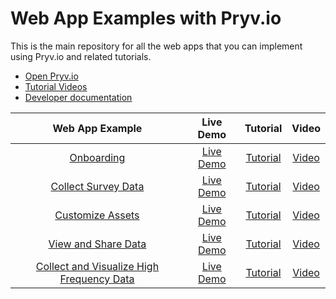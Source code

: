 # Web App Examples with Pryv.io

This is the main repository for all the web apps that you can implement using Pryv.io and related tutorials.

- [Open Pryv.io](https://github.com/pryv/open-pryv.io)
- [Tutorial Videos](https://www.youtube.com/channel/UC7XH5YpsyWchn9jkmvLQrcA)
- [Developer documentation](https://api.pryv.com/)

|      Web App Example           | Live Demo | Tutorial | Video |
| :----------------------------: | :-------: |:-------: |:---: |
|       [Onboarding](onboarding/)  | [Live Demo](https://api.pryv.com/app-web-examples/onboarding/)  | [Tutorial](onboarding/tutorial.md) | [Video](https://www.youtube.com/watch?v=258UsM1Qq0o) |
|       [Collect Survey Data](collect-survey-data/)  | [Live Demo](https://api.pryv.com/app-web-examples/collect-survey-data/)  | [Tutorial](collect-survey-data/tutorial.md) | [Video](https://youtu.be/SN11LSxL8q4) |
|       [Customize Assets](customize-assets/)  | [Live Demo](https://youtu.be/VI1zjLLcR9Q)  | [Tutorial](customize-assets/tutorial.md) | [Video](https://youtu.be/VI1zjLLcR9Q) |
|       [View and Share Data](view-and-share/)  | [Live Demo](https://api.pryv.com/app-web-examples/view-and-share/)  | [Tutorial](view-and-share/tutorial.md) | [Video](https://youtu.be/gEfPmkQmtAI) |
|       [Collect and Visualize High Frequency Data](hf-example/)  | [Live Demo](change-here)  | [Tutorial](hf-example/tutorial.md) | [Video](change-here) |
